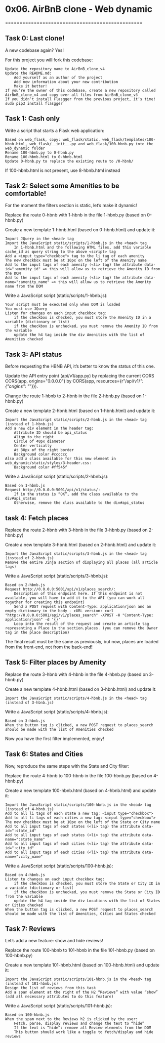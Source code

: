 # 0x06. AirBnB clone - Web dynamic
================================================

## Task 0: Last clone! 
A new codebase again? Yes!

For this project you will fork this codebase:

    Update the repository name to AirBnB_clone_v4
    Update the README.md:
        Add yourself as an author of the project
        Add new information about your new contribution
        Make it better!
    If you’re the owner of this codebase, create a new repository called AirBnB_clone_v4 and copy over all files from AirBnB_clone_v3
    If you didn’t install Flasgger from the previous project, it’s time! sudo pip3 install flasgger

## Task 1: Cash only 
Write a script that starts a Flask web application:

    Based on web_flask, copy: web_flask/static, web_flask/templates/100-hbnb.html, web_flask/__init__.py and web_flask/100-hbnb.py into the web_dynamic folder
    Rename 100-hbnb.py to 0-hbnb.py
    Rename 100-hbnb.html to 0-hbnb.html
    Update 0-hbnb.py to replace the existing route to /0-hbnb/

If 100-hbnb.html is not present, use 8-hbnb.html instead

## Task 2: Select some Amenities to be comfortable! 
For the moment the filters section is static, let’s make it dynamic!

Replace the route 0-hbnb with 1-hbnb in the file 1-hbnb.py (based on 0-hbnb.py)

Create a new template 1-hbnb.html (based on 0-hbnb.html) and update it:

    Import JQuery in the <head> tag
    Import the JavaScript static/scripts/1-hbnb.js in the <head> tag
        In 1-hbnb.html and the following HTML files, add this variable cache_id as query string to the above <script> tag
    Add a <input type="checkbox"> tag to the li tag of each amenity
    The new checkbox must be at 10px on the left of the Amenity name
    Add to the input tags of each amenity (<li> tag) the attribute data-id=":amenity_id" => this will allow us to retrieve the Amenity ID from the DOM
    Add to the input tags of each amenity (<li> tag) the attribute data-name=":amenity_name" => this will allow us to retrieve the Amenity name from the DOM

Write a JavaScript script (static/scripts/1-hbnb.js):

    Your script must be executed only when DOM is loaded
    You must use JQuery
    Listen for changes on each input checkbox tag:
        if the checkbox is checked, you must store the Amenity ID in a variable (dictionary or list)
        if the checkbox is unchecked, you must remove the Amenity ID from the variable
        update the h4 tag inside the div Amenities with the list of Amenities checked

## Task 3:  API status 
Before requesting the HBNB API, it’s better to know the status of this one.

Update the API entry point (api/v1/app.py) by replacing the current CORS CORS(app, origins="0.0.0.0") by CORS(app, resources={r"/api/v1/*": {"origins": "*"}}).

Change the route 1-hbnb to 2-hbnb in the file 2-hbnb.py (based on 1-hbnb.py)

Create a new template 2-hbnb.html (based on 1-hbnb.html) and update it:

    Import the JavaScript static/scripts/2-hbnb.js in the <head> tag (instead of 1-hbnb.js)
    Add a new div element in the header tag:
        Attribute ID should be api_status
        Align to the right
        Circle of 40px diameter
        Center vertically
        At 30px of the right border
        Background color #cccccc
    Also add a class available for this new element in web_dynamic/static/styles/3-header.css:
        Background color #ff545f

Write a JavaScript script (static/scripts/2-hbnb.js):

    Based on 1-hbnb.js
    Request http://0.0.0.0:5001/api/v1/status/:
        If in the status is “OK”, add the class available to the div#api_status
        Otherwise, remove the class available to the div#api_status


## task 4: Fetch places
Replace the route 2-hbnb with 3-hbnb in the file 3-hbnb.py (based on 2-hbnb.py)

Create a new template 3-hbnb.html (based on 2-hbnb.html) and update it:

    Import the JavaScript static/scripts/3-hbnb.js in the <head> tag (instead of 2-hbnb.js)
    Remove the entire Jinja section of displaying all places (all article tags)

Write a JavaScript script (static/scripts/3-hbnb.js):

    Based on 2-hbnb.js
    Request http://0.0.0.0:5001/api/v1/places_search/:
        Description of this endpoint here. If this endpoint is not available, you will have to add it to the API (you can work all together for creating this endpoint)
        Send a POST request with Content-Type: application/json and an empty dictionary in the body - cURL version: curl "http://0.0.0.0:5001/api/v1/places_search" -XPOST -H "Content-Type: application/json" -d '{}'
        Loop into the result of the request and create an article tag representing a Place in the section.places. (you can remove the Owner tag in the place description)

The final result must be the same as previously, but now, places are loaded from the front-end, not from the back-end!

## Task 5: Filter places by Amenity 
Replace the route 3-hbnb with 4-hbnb in the file 4-hbnb.py (based on 3-hbnb.py)

Create a new template 4-hbnb.html (based on 3-hbnb.html) and update it:

    Import the JavaScript static/scripts/4-hbnb.js in the <head> tag (instead of 3-hbnb.js)

Write a JavaScript script (static/scripts/4-hbnb.js):

    Based on 3-hbnb.js
    When the button tag is clicked, a new POST request to places_search should be made with the list of Amenities checked

Now you have the first filter implemented, enjoy!

## Task 6: States and Cities 
Now, reproduce the same steps with the State and City filter:

Replace the route 4-hbnb to 100-hbnb in the file 100-hbnb.py (based on 4-hbnb.py)

Create a new template 100-hbnb.html (based on 4-hbnb.html) and update it:

    Import the JavaScript static/scripts/100-hbnb.js in the <head> tag (instead of 4-hbnb.js)
    Add to all li tags of each state a new tag: <input type="checkbox">
    Add to all li tags of each cities a new tag: <input type="checkbox">
    The new checkbox must be at 10px on the left of the State or City name
    Add to all input tags of each states (<li> tag) the attribute data-id=":state_id"
    Add to all input tags of each states (<li> tag) the attribute data-name=":state_name"
    Add to all input tags of each cities (<li> tag) the attribute data-id=":city_id"
    Add to all input tags of each cities (<li> tag) the attribute data-name=":city_name"

Write a JavaScript script (static/scripts/100-hbnb.js):

    Based on 4-hbnb.js
    Listen to changes on each input checkbox tag:
        if the checkbox is checked, you must store the State or City ID in a variable (dictionary or list)
        if the checkbox is unchecked, you must remove the State or City ID from the variable
        update the h4 tag inside the div Locations with the list of States or Cities checked
    When the button tag is clicked, a new POST request to places_search should be made with the list of Amenities, Cities and States checked

## Task 7: Reviews 
Let’s add a new feature: show and hide reviews!

Replace the route 100-hbnb to 101-hbnb in the file 101-hbnb.py (based on 100-hbnb.py)

Create a new template 101-hbnb.html (based on 100-hbnb.html) and update it:

    Import the JavaScript static/scripts/101-hbnb.js in the <head> tag (instead of 101-hbnb.js)
    Design the list of reviews from this task
    Add a span element at the right of the H2 “Reviews” with value “show” (add all necessary attributes to do this feature)

Write a JavaScript script (static/scripts/101-hbnb.js):

    Based on 100-hbnb.js
    When the span next to the Reviews h2 is clicked by the user:
        Fetch, parse, display reviews and change the text to “hide”
        If the text is “hide”: remove all Review elements from the DOM
        This button should work like a toggle to fetch/display and hide reviews

